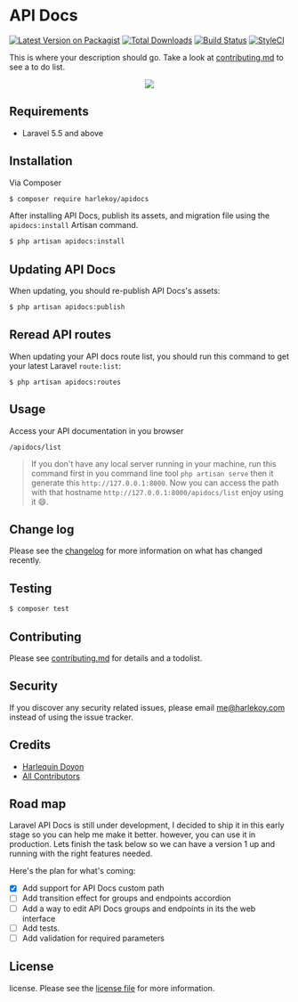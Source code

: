 # API Docs

[![Latest Version on Packagist][ico-version]][link-packagist]
[![Total Downloads][ico-downloads]][link-downloads]
[![Build Status][ico-travis]][link-travis]
[![StyleCI][ico-styleci]][link-styleci]

This is where your description should go. Take a look at [contributing.md](contributing.md) to see a to do list.

<p align="center">
<img src="https://user-images.githubusercontent.com/10015302/49337278-10868980-f64c-11e8-9bfe-29dc1c582911.png">
</p>

## Requirements

- Laravel 5.5 and above

## Installation

Via Composer

``` bash
$ composer require harlekoy/apidocs
```

After installing API Docs, publish its assets, and migration file using the `apidocs:install` Artisan command.

``` bash
$ php artisan apidocs:install
```

## Updating API Docs

When updating, you should re-publish API Docs's assets:

``` bash
$ php artisan apidocs:publish
```

## Reread API routes

When updating your API docs route list, you should run this command to get your latest Laravel `route:list`:

```
$ php artisan apidocs:routes
```

## Usage

Access your API documentation in you browser
```
/apidocs/list
```
> If you don't have any local server running in your machine, run this command first in you command line tool `php artisan serve` then it generate this `http://127.0.0.1:8000`. Now you can access the path with that hostname `http://127.0.0.1:8000/apidocs/list` enjoy using it 😄.

## Change log

Please see the [changelog](changelog.md) for more information on what has changed recently.

## Testing

``` bash
$ composer test
```

## Contributing

Please see [contributing.md](contributing.md) for details and a todolist.

## Security

If you discover any security related issues, please email me@harlekoy.com instead of using the issue tracker.

## Credits

- [Harlequin Doyon][link-author]
- [All Contributors][link-contributors]

## Road map

Laravel API Docs is still under development, I decided to ship it in this early stage so you can help me make it better. however, you can use it in production. Lets finish the task below so we can have a version 1 up and running with the right features needed.

Here's the plan for what's coming:

- [x] Add support for API Docs custom path
- [ ] Add transition effect for groups and endpoints accordion
- [ ] Add a way to edit API Docs groups and endpoints in its the web interface
- [ ] Add tests.
- [ ] Add validation for required parameters

## License

license. Please see the [license file](license.md) for more information.

[ico-version]: https://img.shields.io/packagist/v/harlekoy/apidocs.svg?style=flat-square
[ico-downloads]: https://img.shields.io/packagist/dt/harlekoy/apidocs.svg?style=flat-square
[ico-travis]: https://img.shields.io/travis/harlekoy/apidocs/master.svg?style=flat-square
[ico-styleci]: https://styleci.io/repos/12345678/shield

[link-packagist]: https://packagist.org/packages/harlekoy/apidocs
[link-downloads]: https://packagist.org/packages/harlekoy/apidocs
[link-travis]: https://travis-ci.org/harlekoy/apidocs
[link-styleci]: https://styleci.io/repos/12345678
[link-author]: https://github.com/harlekoy
[link-contributors]: ../../contributors]
